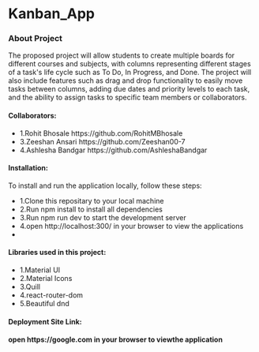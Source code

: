 # Kanban_App
<h3>About Project</h3>
<p>The proposed project will allow students to create multiple boards for different courses and subjects, with columns representing different stages of a task's life cycle such as To Do, In Progress, and Done. The project will also include features such as drag and drop functionality to easily move tasks between columns, adding due dates and priority levels to each task, and the ability to assign tasks to specific team members or collaborators.

</p>
<h4>Collaborators:</h4>
<ul>
<li>1.Rohit Bhosale https://github.com/RohitMBhosale</li> 
<li>3.Zeeshan Ansari https://github.com/Zeeshan00-7</li>
<li>4.Ashlesha Bandgar https://github.com/AshleshaBandgar</li>
</ul>  

<h4>Installation:</h4>

<p>To install and run the application locally, follow these steps:</p>
<ul>
<li>1.Clone this repositary to your local machine</li>
<li>2.Run npm install to install all dependencies</li>
<li>3.Run npm run dev to start the development server</li>
<li>4.open http://localhost:300/ in your browser to view the applications</li>
<li>
</ul> 

<h4>Libraries used in this project:</h4>
<ul>
 <li>1.Material UI</li>
 <li>2.Material Icons</li>
 <li>3.Quill</li>
 <li>4.react-router-dom</li>
 <li>5.Beautiful dnd</li>
 </ul> 

<h4>Deployment Site Link:</h4>

<h4>open https://google.com in your browser to viewthe application</h4>
